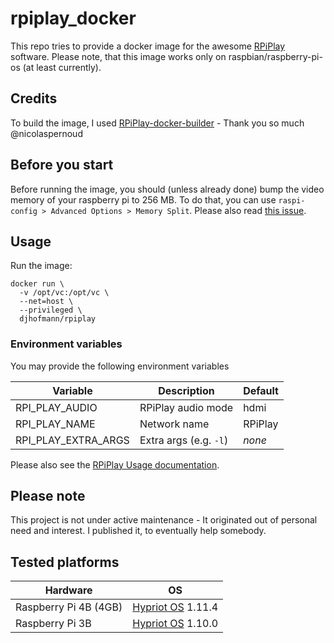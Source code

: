 # rpiplay_docker
This repo tries to provide a docker image for the awesome [RPiPlay](https://github.com/FD-/RPiPlay) software.
Please note, that this image works only on raspbian/raspberry-pi-os (at least currently).

## Credits
To build the image, I used [RPiPlay-docker-builder](https://github.com/nicolaspernoud/RPiPlay-docker-builder) - Thank you so much @nicolaspernoud 

## Before you start
Before running the image, you should (unless already done) bump the video memory of your raspberry pi to 256 MB.
To do that, you can use `raspi-config > Advanced Options > Memory Split`.
Please also read [this issue](https://github.com/FD-/RPiPlay/issues/8).

## Usage
Run the image:
```
docker run \
  -v /opt/vc:/opt/vc \ 
  --net=host \
  --privileged \
  djhofmann/rpiplay
```

### Environment variables
You may provide the following environment variables

| Variable | Description | Default |
| -------- | ----------- | ------- |       
|RPI_PLAY_AUDIO |RPiPlay audio mode |hdmi |
|RPI_PLAY_NAME |Network name |RPiPlay |
|RPI_PLAY_EXTRA_ARGS |Extra args (e.g. `-l`) |*none* |

Please also see the [RPiPlay Usage documentation](https://github.com/FD-/RPiPlay#usage).

## Please note
This project is not under active maintenance - It originated out of personal need and interest.
I published it, to eventually help somebody.

## Tested platforms

| Hardware | OS |
| -------- | -- |
|Raspberry Pi 4B (4GB) |[Hypriot OS](https://blog.hypriot.com/) 1.11.4 |
|Raspberry Pi 3B |[Hypriot OS](https://blog.hypriot.com/) 1.10.0 |
